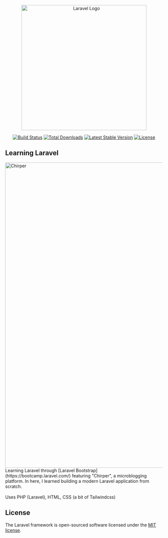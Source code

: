 <p align="center"><a href="https://laravel.com" target="_blank"><img src="https://raw.githubusercontent.com/laravel/art/master/logo-lockup/5%20SVG/2%20CMYK/1%20Full%20Color/laravel-logolockup-cmyk-red.svg" width="400" alt="Laravel Logo"></a></p>

<p align="center">
<a href="https://github.com/laravel/framework/actions"><img src="https://github.com/laravel/framework/workflows/tests/badge.svg" alt="Build Status"></a>
<a href="https://packagist.org/packages/laravel/framework"><img src="https://img.shields.io/packagist/dt/laravel/framework" alt="Total Downloads"></a>
<a href="https://packagist.org/packages/laravel/framework"><img src="https://img.shields.io/packagist/v/laravel/framework" alt="Latest Stable Version"></a>
<a href="https://packagist.org/packages/laravel/framework"><img src="https://img.shields.io/packagist/l/laravel/framework" alt="License"></a>
</p>

## Learning Laravel
<img width="975" alt="Chirper" src="https://user-images.githubusercontent.com/16698267/223066072-04dcd836-509b-43ee-a69e-1e185f23fe04.png">
<br/>
Learning Laravel through [Laravel Bootstrap](https://bootcamp.laravel.com/) featuring "Chirper", a microblogging platform.
In here, I learned building a modern Laravel application from scratch. 
<br/><br/>
Uses PHP (Laravel), HTML, CSS (a bit of Tailwindcss)

## License

The Laravel framework is open-sourced software licensed under the [MIT license](https://opensource.org/licenses/MIT).
